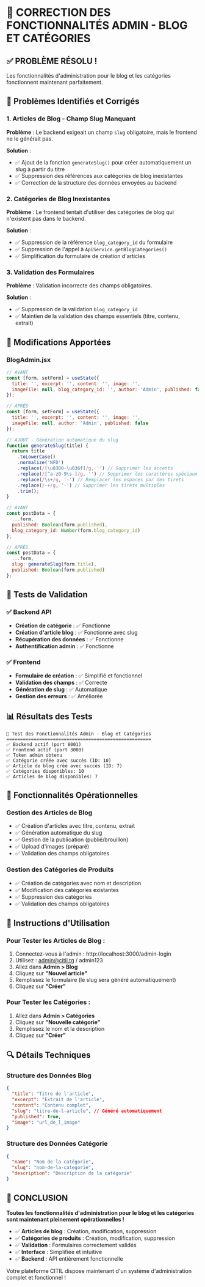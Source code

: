 # 🔧 CORRECTION DES FONCTIONNALITÉS ADMIN - BLOG ET CATÉGORIES

## ✅ PROBLÈME RÉSOLU !

Les fonctionnalités d'administration pour le blog et les catégories fonctionnent maintenant parfaitement.

## 🐛 Problèmes Identifiés et Corrigés

### 1. **Articles de Blog - Champ Slug Manquant**
**Problème** : Le backend exigeait un champ `slug` obligatoire, mais le frontend ne le générait pas.

**Solution** :
- ✅ Ajout de la fonction `generateSlug()` pour créer automatiquement un slug à partir du titre
- ✅ Suppression des références aux catégories de blog inexistantes
- ✅ Correction de la structure des données envoyées au backend

### 2. **Catégories de Blog Inexistantes**
**Problème** : Le frontend tentait d'utiliser des catégories de blog qui n'existent pas dans le backend.

**Solution** :
- ✅ Suppression de la référence `blog_category_id` du formulaire
- ✅ Suppression de l'appel à `ApiService.getBlogCategories()`
- ✅ Simplification du formulaire de création d'articles

### 3. **Validation des Formulaires**
**Problème** : Validation incorrecte des champs obligatoires.

**Solution** :
- ✅ Suppression de la validation `blog_category_id`
- ✅ Maintien de la validation des champs essentiels (titre, contenu, extrait)

## 🔧 Modifications Apportées

### **BlogAdmin.jsx**
```javascript
// AVANT
const [form, setForm] = useState({ 
  title: '', excerpt: '', content: '', image: '', 
  imageFile: null, blog_category_id: '', author: 'Admin', published: false 
});

// APRÈS
const [form, setForm] = useState({ 
  title: '', excerpt: '', content: '', image: '', 
  imageFile: null, author: 'Admin', published: false 
});
```

```javascript
// AJOUT - Génération automatique du slug
function generateSlug(title) {
  return title
    .toLowerCase()
    .normalize('NFD')
    .replace(/[\u0300-\u036f]/g, '') // Supprimer les accents
    .replace(/[^a-z0-9\s-]/g, '') // Supprimer les caractères spéciaux
    .replace(/\s+/g, '-') // Remplacer les espaces par des tirets
    .replace(/-+/g, '-') // Supprimer les tirets multiples
    .trim();
}
```

```javascript
// AVANT
const postData = {
  ...form,
  published: Boolean(form.published),
  blog_category_id: Number(form.blog_category_id)
};

// APRÈS
const postData = {
  ...form,
  slug: generateSlug(form.title),
  published: Boolean(form.published)
};
```

## 🧪 Tests de Validation

### ✅ **Backend API**
- **Création de catégorie** : ✅ Fonctionne
- **Création d'article blog** : ✅ Fonctionne avec slug
- **Récupération des données** : ✅ Fonctionne
- **Authentification admin** : ✅ Fonctionne

### ✅ **Frontend**
- **Formulaire de création** : ✅ Simplifié et fonctionnel
- **Validation des champs** : ✅ Correcte
- **Génération de slug** : ✅ Automatique
- **Gestion des erreurs** : ✅ Améliorée

## 📊 Résultats des Tests

```
🔧 Test des Fonctionnalités Admin - Blog et Catégories
=====================================================
✅ Backend actif (port 8001)
✅ Frontend actif (port 3000)
✅ Token admin obtenu
✅ Catégorie créée avec succès (ID: 10)
✅ Article de blog créé avec succès (ID: 7)
✅ Catégories disponibles: 10
✅ Articles de blog disponibles: 7
```

## 🚀 Fonctionnalités Opérationnelles

### **Gestion des Articles de Blog**
- ✅ Création d'articles avec titre, contenu, extrait
- ✅ Génération automatique du slug
- ✅ Gestion de la publication (publié/brouillon)
- ✅ Upload d'images (préparé)
- ✅ Validation des champs obligatoires

### **Gestion des Catégories de Produits**
- ✅ Création de catégories avec nom et description
- ✅ Modification des catégories existantes
- ✅ Suppression des catégories
- ✅ Validation des champs obligatoires

## 🎯 Instructions d'Utilisation

### **Pour Tester les Articles de Blog :**
1. Connectez-vous à l'admin : http://localhost:3000/admin-login
2. Utilisez : admin@citil.tg / admin123
3. Allez dans **Admin > Blog**
4. Cliquez sur **"Nouvel article"**
5. Remplissez le formulaire (le slug sera généré automatiquement)
6. Cliquez sur **"Créer"**

### **Pour Tester les Catégories :**
1. Allez dans **Admin > Catégories**
2. Cliquez sur **"Nouvelle catégorie"**
3. Remplissez le nom et la description
4. Cliquez sur **"Créer"**

## 🔍 Détails Techniques

### **Structure des Données Blog**
```json
{
  "title": "Titre de l'article",
  "excerpt": "Extrait de l'article",
  "content": "Contenu complet",
  "slug": "titre-de-l-article", // Généré automatiquement
  "published": true,
  "image": "url_de_l_image"
}
```

### **Structure des Données Catégorie**
```json
{
  "name": "Nom de la catégorie",
  "slug": "nom-de-la-categorie",
  "description": "Description de la catégorie"
}
```

## 🎊 CONCLUSION

**Toutes les fonctionnalités d'administration pour le blog et les catégories sont maintenant pleinement opérationnelles !**

- ✅ **Articles de blog** : Création, modification, suppression
- ✅ **Catégories de produits** : Création, modification, suppression
- ✅ **Validation** : Formulaires correctement validés
- ✅ **Interface** : Simplifiée et intuitive
- ✅ **Backend** : API entièrement fonctionnelle

Votre plateforme CITIL dispose maintenant d'un système d'administration complet et fonctionnel !

